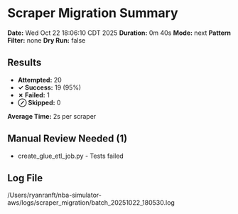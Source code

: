 # Scraper Migration Summary

**Date:** Wed Oct 22 18:06:10 CDT 2025
**Duration:** 0m 40s
**Mode:** next
**Pattern Filter:** none
**Dry Run:** false

## Results

- **Attempted:** 20
- **✓ Success:** 19 (95%)
- **✗ Failed:** 1
- **⊘ Skipped:** 0

**Average Time:** 2s per scraper

## Manual Review Needed (1)

- create_glue_etl_job.py - Tests failed

## Log File

/Users/ryanranft/nba-simulator-aws/logs/scraper_migration/batch_20251022_180530.log
